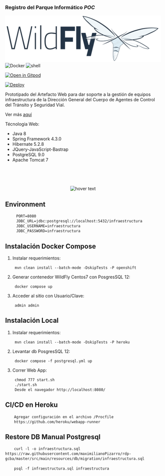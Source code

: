 ### Registro del Parque Informático *POC*

<p align="left">
<img src="https://raw.githubusercontent.com/wildfly/wildfly/main/logo/wildfly_logo.svg?style=for-the-badge&logo=wildfly&logoColor=white" alt="wildfly">
<img src="https://img.shields.io/badge/docker-0db7ed?style=for-the-badge&logo=docker&logoColor=white" alt="Docker">
<img src="https://img.shields.io/badge/shell_script-%23121011.svg?style=for-the-badge&logo=gnu-bash&logoColor=white" alt="shell">
</p>

[![Open in Gitpod](https://gitpod.io/button/open-in-gitpod.svg)](https://gitpod.io/#https://github.com/maximilianoPizarro/rdp-gcba)

[![Deploy](https://www.herokucdn.com/deploy/button.png)](https://heroku.com/deploy)



Prototipado del Artefacto Web para dar soporte a la gestión de equipos infraestructura
de la Dirección General del Cuerpo de Agentes de Control del Tránsito y Seguridad Vial.

Ver más [aquí](https://github.com/maximilianoPizarro/rdp-gcba/blob/master/Registro%20del%20Parque%20Inform%C3%A1tico.pdf)

Técnologia Web:
- Java 8
- Spring Framework 4.3.0
- Hibernate 5.2.8
- JQuery-JavaScript-Bastrap
- PostgreSQL 9.0
- Apache Tomcat 7
&nbsp;

&nbsp;

&nbsp;
<p align="center">
  <img src="https://raw.githubusercontent.com/maximilianoPizarro/sugpa/master/screensMaqueta/1 - Iniciar sesión.jpg" width="800" title="hover text">
</p>  


## Environment

         PORT=8080
         JDBC_URL=jdbc:postgresql://localhost:5432/infraestructura
         JDBC_USERNAME=infraestructura        
         JDBC_PASSWORD=infraestructura    

## Instalación Docker Compose


1.  Instalar requerimientos:
    
         mvn clean install --batch-mode -DskipTests -P openshift

2.  Generar contenedor WildFly Centos7 con PosgresSQL 12:

         docker compose up   

2.  Acceder al sitio con Usuario/Clave:

         admin admin    

## Instalación Local

1.  Instalar requerimientos:
    
         mvn clean install --batch-mode -DskipTests -P heroku

2.  Levantar db PosgresSQL 12:

         docker compose -f postgresql.yml up  

3.  Correr Web App:

         chmod 777 start.sh    
         ./start.sh
         Desde el navegador http://localhost:8080/



## CI/CD en Heroku

        Agregar configuración en el archivo /Procfile
        https://github.com/heroku/webapp-runner
   

## Restore DB Manual Postgresql

        curl -l -o infraestructura.sql https://raw.githubusercontent.com/maximilianoPizarro/rdp-gcba/master/src/main/resources/db/migration/infraestructura.sql

        psql -f infraestructura.sql infraestructura